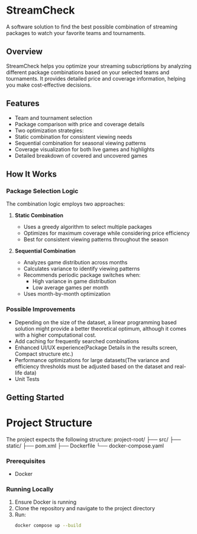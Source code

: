 # StreamCheck

A software solution to find the best possible combination of streaming packages to watch your favorite teams and tournaments.

## Overview
StreamCheck helps you optimize your streaming subscriptions by analyzing different package combinations based on your selected teams and tournaments. It provides detailed price and coverage information, helping you make cost-effective decisions.

## Features
- Team and tournament selection
- Package comparison with price and coverage details
- Two optimization strategies:
- Static combination for consistent viewing needs
- Sequential combination for seasonal viewing patterns
- Coverage visualization for both live games and highlights
- Detailed breakdown of covered and uncovered games

## How It Works

### Package Selection Logic
The combination logic employs two approaches:

1. **Static Combination**
   - Uses a greedy algorithm to select multiple packages
   - Optimizes for maximum coverage while considering price efficiency
   - Best for consistent viewing patterns throughout the season

2. **Sequential Combination**
   - Analyzes game distribution across months
   - Calculates variance to identify viewing patterns
   - Recommends periodic package switches when:
     - High variance in game distribution
     - Low average games per month
   - Uses month-by-month optimization

### Possible Improvements
- Depending on the size of the dataset, a linear programming based solution might provide a better theoretical optimum, although it comes with a higher computational cost.
- Add caching for frequently searched combinations
- Enhanced UI/UX experience(Package Details in the results screen, Compact structure etc.)
- Performance optimizations for large datasets(The variance and efficiency thresholds must be adjusted based on the dataset and real-life data)
- Unit Tests

## Getting Started

# Project Structure
The project expects the following structure:
project-root/
├── src/
├── static/
├── pom.xml
├── Dockerfile
└── docker-compose.yaml

### Prerequisites
- Docker

### Running Locally
1. Ensure Docker is running
2. Clone the repository and navigate to the project directory
3. Run:
   ```bash
   docker compose up --build
